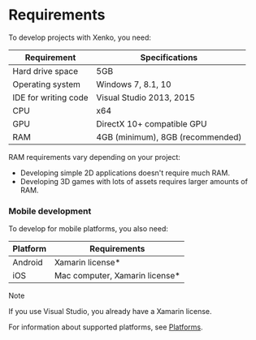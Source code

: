 # Requirements

To develop projects with Xenko, you need:

| Requirement | Specifications |
|-------|-------|
|Hard drive space|5GB|
| Operating system | Windows 7, 8.1, 10 |
| IDE for writing code | Visual Studio 2013, 2015|
| CPU | x64|
| GPU | DirectX 10+ compatible GPU |
| RAM | 4GB (minimum), 8GB (recommended) |

RAM requirements vary depending on your project:

* Developing simple 2D applications doesn't require much RAM.
* Developing 3D games with lots of assets requires larger amounts of RAM.

### Mobile development

To develop for mobile platforms, you also need:

| Platform | Requirements |
|-------|-------|
| Android | Xamarin license* |
| iOS | Mac computer, Xamarin license* |

> [!Note]
> If you use Visual Studio, you already have a Xamarin license.

For information about supported platforms, see [Platforms](../platforms/index.md).
